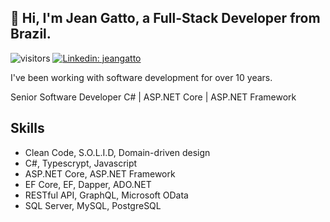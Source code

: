<h2> 👋 Hi, I'm Jean Gatto, a Full-Stack Developer from Brazil.</h2>

![visitors](https://visitor-badge.laobi.icu/badge?page_id=jeangatto.jeangatto)
[![Linkedin: jeangatto](https://img.shields.io/badge/-jeangatto-blue?style=flat-square&logo=Linkedin&logoColor=white&link=https://www.linkedin.com/in/jeangatto/)](https://www.linkedin.com/in/jeangatto/)

<p>I've been working with software development for over 10 years.</p>
<p>Senior Software Developer C# | ASP.NET Core | ASP.NET Framework</p>

## Skills
- Clean Code, S.O.L.I.D, Domain-driven design
- C#, Typescrypt, Javascript
- ASP.NET Core, ASP.NET Framework
- EF Core, EF, Dapper, ADO.NET
- RESTful API, GraphQL, Microsoft OData
- SQL Server, MySQL, PostgreSQL
